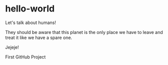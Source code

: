 # hello-world

Let's talk about humans!

They should be aware that this planet is the only place we have to leave and treat it like we have a spare one.

Jejeje!

First GitHub Project
